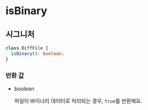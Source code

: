 # isBinary

## 시그니처

```ts
class DiffFile {
  isBinary(): boolean;
}
```

### 반환 값

<ul class="param-ul">
  <li class="param-li param-li-root">
    <span class="param-type">boolean</span>
    <br>
    <p class="param-description">파일이 바이너리 데이터로 처리되는 경우, <code>true</code>를 반환해요.</p>
  </li>
</ul>